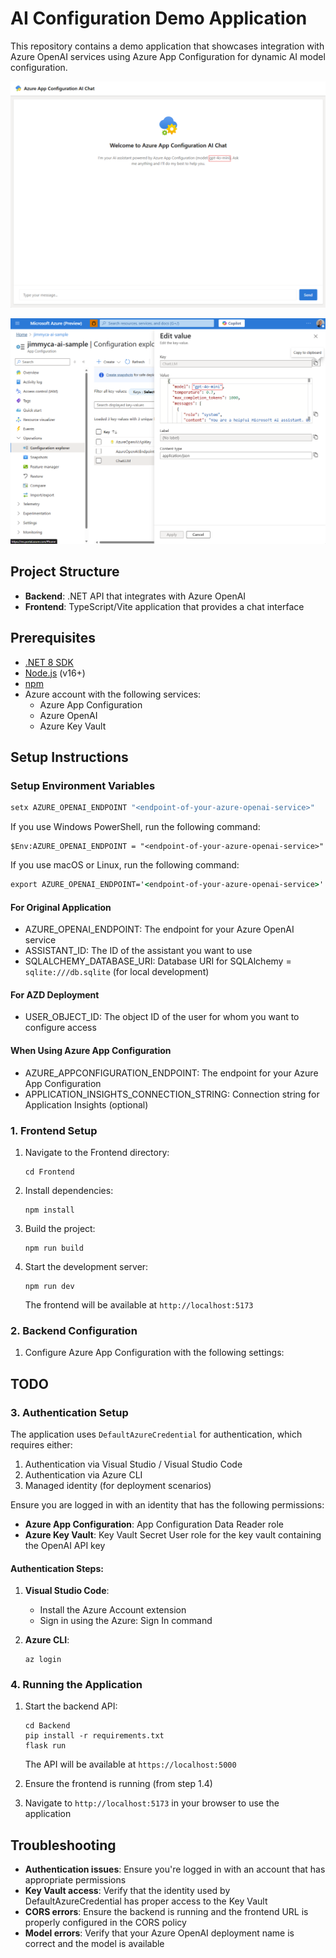 # AI Configuration Demo Application

This repository contains a demo application that showcases integration with Azure OpenAI services using Azure App Configuration for dynamic AI model configuration.

![Chat Interface Screenshot](Images/ChatScreenshot.png)

![Configuration Screenshot](Images/ConfigurationScreenshot.png)

## Project Structure

- **Backend**: .NET API that integrates with Azure OpenAI
- **Frontend**: TypeScript/Vite application that provides a chat interface

## Prerequisites

- [.NET 8 SDK](https://dotnet.microsoft.com/download/dotnet/8.0)
- [Node.js](https://nodejs.org/) (v16+)
- [npm](https://www.npmjs.com/)
- Azure account with the following services:
  - Azure App Configuration
  - Azure OpenAI
  - Azure Key Vault

## Setup Instructions

### Setup Environment Variables

   ```cmd
   setx AZURE_OPENAI_ENDPOINT "<endpoint-of-your-azure-openai-service>"
   ```

   If you use Windows PowerShell, run the following command:

   ```azurepowershell
   $Env:AZURE_OPENAI_ENDPOINT = "<endpoint-of-your-azure-openai-service>"
   ```

   If you use macOS or Linux, run the following command:

   ```cmd
   export AZURE_OPENAI_ENDPOINT='<endpoint-of-your-azure-openai-service>'
   ```

#### For Original Application

- AZURE_OPENAI_ENDPOINT: The endpoint for your Azure OpenAI service
- ASSISTANT_ID: The ID of the assistant you want to use
- SQLALCHEMY_DATABASE_URI: Database URI for SQLAlchemy = `sqlite:///db.sqlite` (for local development)

#### For AZD Deployment

- USER_OBJECT_ID: The object ID of the user for whom you want to configure access

#### When Using Azure App Configuration

- AZURE_APPCONFIGURATION_ENDPOINT: The endpoint for your Azure App Configuration
- APPLICATION_INSIGHTS_CONNECTION_STRING: Connection string for Application Insights (optional)

### 1. Frontend Setup

1. Navigate to the Frontend directory:
   ```
   cd Frontend
   ```

1. Install dependencies:
   ```
   npm install
   ```

1. Build the project:
   ```
   npm run build
   ```

1. Start the development server:
   ```
   npm run dev
   ```
   The frontend will be available at `http://localhost:5173`

### 2. Backend Configuration

1. Configure Azure App Configuration with the following settings:

## TODO

### 3. Authentication Setup

The application uses `DefaultAzureCredential` for authentication, which requires either:

1. Authentication via Visual Studio / Visual Studio Code
2. Authentication via Azure CLI
3. Managed identity (for deployment scenarios)

Ensure you are logged in with an identity that has the following permissions:
- **Azure App Configuration**: App Configuration Data Reader role
- **Azure Key Vault**: Key Vault Secret User role for the key vault containing the OpenAI API key

#### Authentication Steps:

1. **Visual Studio Code**:
   - Install the Azure Account extension
   - Sign in using the Azure: Sign In command

2. **Azure CLI**:
   ```
   az login
   ```

### 4. Running the Application

1. Start the backend API:
   ```
   cd Backend
   pip install -r requirements.txt
   flask run
   ```
   The API will be available at `https://localhost:5000`

2. Ensure the frontend is running (from step 1.4)

3. Navigate to `http://localhost:5173` in your browser to use the application

## Troubleshooting

- **Authentication issues**: Ensure you're logged in with an account that has appropriate permissions
- **Key Vault access**: Verify that the identity used by DefaultAzureCredential has proper access to the Key Vault
- **CORS errors**: Ensure the backend is running and the frontend URL is properly configured in the CORS policy
- **Model errors**: Verify that your Azure OpenAI deployment name is correct and the model is available